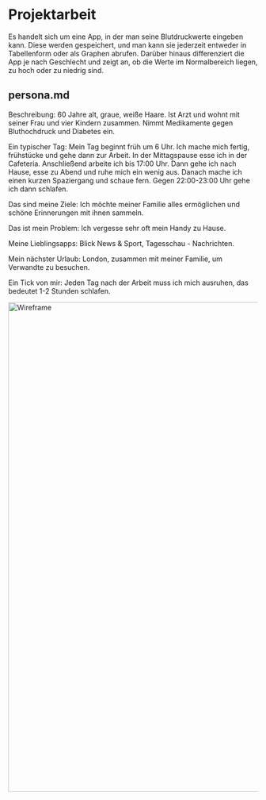 # Projektarbeit
Es handelt sich um eine App, in der man seine Blutdruckwerte eingeben kann. Diese werden gespeichert, und man kann sie jederzeit entweder in Tabellenform oder als Graphen abrufen. Darüber hinaus differenziert die App je nach Geschlecht und zeigt an, ob die Werte im Normalbereich liegen, zu hoch oder zu niedrig sind.


## persona.md
Beschreibung: 60 Jahre alt, graue, weiße Haare. Ist Arzt und wohnt mit seiner Frau und vier Kindern zusammen. Nimmt Medikamente gegen Bluthochdruck und Diabetes ein.

Ein typischer Tag: Mein Tag beginnt früh um 6 Uhr. Ich mache mich fertig, frühstücke und gehe dann zur Arbeit. In der Mittagspause esse ich in der Cafeteria. Anschließend arbeite ich bis 17:00 Uhr. Dann gehe ich nach Hause, esse zu Abend und ruhe mich ein wenig aus. Danach mache ich einen kurzen Spaziergang und schaue fern. Gegen 22:00-23:00 Uhr gehe ich dann schlafen.

Das sind meine Ziele: Ich möchte meiner Familie alles ermöglichen und schöne Erinnerungen mit ihnen sammeln.

Das ist mein Problem: Ich vergesse sehr oft mein Handy zu Hause.

Meine Lieblingsapps: Blick News & Sport, Tagesschau - Nachrichten.

Mein nächster Urlaub: London, zusammen mit meiner Familie, um Verwandte zu besuchen.

Ein Tick von mir: Jeden Tag nach der Arbeit muss ich mich ausruhen, das bedeutet 1-2 Stunden schlafen.

<img width="987" alt="Wireframe" src="https://github.com/IzzahS/Projektarbeit/assets/110169999/2b35eba7-d465-4e52-9eb2-71170f69e193">

